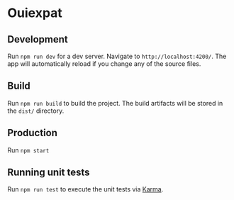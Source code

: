 # Ouiexpat

## Development

Run `npm run dev` for a dev server. Navigate to `http://localhost:4200/`. The app will automatically reload if you change any of the source files.

## Build

Run `npm run build` to build the project. The build artifacts will be stored in the `dist/` directory.

## Production

Run `npm start`

## Running unit tests

Run `npm run test` to execute the unit tests via [Karma](https://karma-runner.github.io).
